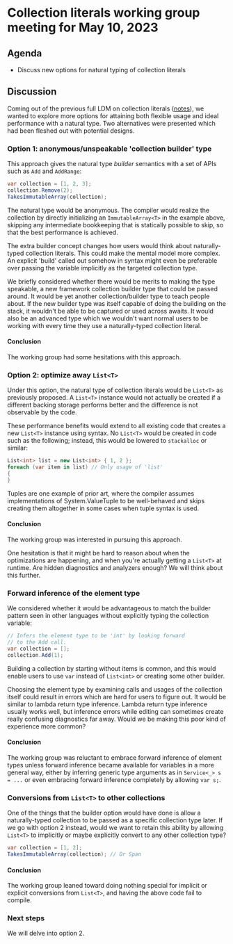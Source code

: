 # Collection literals working group meeting for May 10, 2023

## Agenda

* Discuss new options for natural typing of collection literals

## Discussion

Coming out of the previous full LDM on collection literals ([notes](https://github.com/dotnet/csharplang/blob/main/meetings/2023/LDM-2023-05-03.md#collection-literal-natural-type)), we wanted to explore more options for attaining both flexible usage and ideal performance with a natural type. Two alternatives were presented which had been fleshed out with potential designs.

### Option 1: anonymous/unspeakable 'collection builder' type

This approach gives the natural type _builder_ semantics with a set of APIs such as `Add` and `AddRange`:

```cs
var collection = [1, 2, 3];
collection.Remove(2);
TakesImmutableArray(collection);
```

The natural type would be anonymous. The compiler would realize the collection by directly initializing an `ImmutableArray<T>` in the example above, skipping any intermediate bookkeeping that is statically possible to skip, so that the best performance is achieved.

The extra builder concept changes how users would think about naturally-typed collection literals. This could make the mental model more complex. An explicit 'build' called out somehow in syntax might even be preferable over passing the variable implicitly as the targeted collection type.

We briefly considered whether there would be merits to making the type speakable, a new framework collection builder type that could be passed around. It would be yet another collection/builder type to teach people about. If the new builder type was itself capable of doing the building on the stack, it wouldn't be able to be captured or used across awaits. It would also be an advanced type which we wouldn't want normal users to be working with every time they use a naturally-typed collection literal.

#### Conclusion

The working group had some hesitations with this approach.

### Option 2: optimize away `List<T>`

Under this option, the natural type of collection literals would be `List<T>` as previously proposed. A `List<T>` instance would not actually be created if a different backing storage performs better and the difference is not observable by the code.

These performance benefits would extend to all existing code that creates a new `List<T>` instance using syntax. No `List<T>` would be created in code such as the following; instead, this would be lowered to `stackalloc` or similar:

```cs
List<int> list = new List<int> { 1, 2 };
foreach (var item in list) // Only usage of 'list'
{
}
```

Tuples are one example of prior art, where the compiler assumes implementations of System.ValueTuple to be well-behaved and skips creating them altogether in some cases when tuple syntax is used.

#### Conclusion

The working group was interested in pursuing this approach.

One hesitation is that it might be hard to reason about when the optimizations are happening, and when you're actually getting a `List<T>` at runtime. Are hidden diagnostics and analyzers enough? We will think about this further.

### Forward inference of the element type

We considered whether it would be advantageous to match the builder pattern seen in other languages without explicitly typing the collection variable:

```cs
// Infers the element type to be 'int' by looking forward
// to the Add call.
var collection = [];
collection.Add(1);
```

Building a collection by starting without items is common, and this would enable users to use `var` instead of `List<int>` or creating some other builder.

Choosing the element type by examining calls and usages of the collection itself could result in errors which are hard for users to figure out. It would be similar to lambda return type inference. Lambda return type inference usually works well, but inference errors while editing can sometimes create really confusing diagnostics far away. Would we be making this poor kind of experience more common?

#### Conclusion

The working group was reluctant to embrace forward inference of element types unless forward inference became available for variables in a more general way, either by inferring generic type arguments as in `Service<_> s = ...` or even embracing forward inference completely by allowing `var s;`.

### Conversions from `List<T>` to other collections

One of the things that the builder option would have done is allow a naturally-typed collection to be passed as a specific collection type later. If we go with option 2 instead, would we want to retain this ability by allowing `List<T>` to implicitly or maybe explicitly convert to any other collection type?

```cs
var collection = [1, 2];
TakesImmutableArray(collection); // Or Span
```

#### Conclusion

The working group leaned toward doing nothing special for implicit or explicit conversions from `List<T>`, and having the above code fail to compile.

### Next steps

We will delve into option 2.
